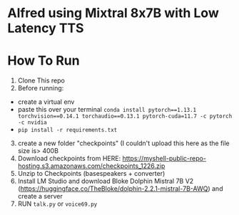 # Alfred using Mixtral 8x7B with Low Latency TTS

# How To Run 
1. Clone This repo
2. Before running:
- create a virtual env
- paste this over your terminal `conda install pytorch==1.13.1 torchvision==0.14.1 torchaudio==0.13.1 pytorch-cuda=11.7 -c pytorch -c nvidia`
- `pip install -r requirements.txt`
3. create a new folder "checkpoints" (I couldn't upload this here as the file size is> 400B
4. Download checkpoints from HERE: https://myshell-public-repo-hosting.s3.amazonaws.com/checkpoints_1226.zip
5. Unzip to Checkpoints (basespeakers + converter)
6. Install LM Studio and download Bloke Dolphin Mistral 7B V2 (https://huggingface.co/TheBloke/dolphin-2.2.1-mistral-7B-AWQ) and create a server
7. RUN `talk.py` or `voice69.py`
